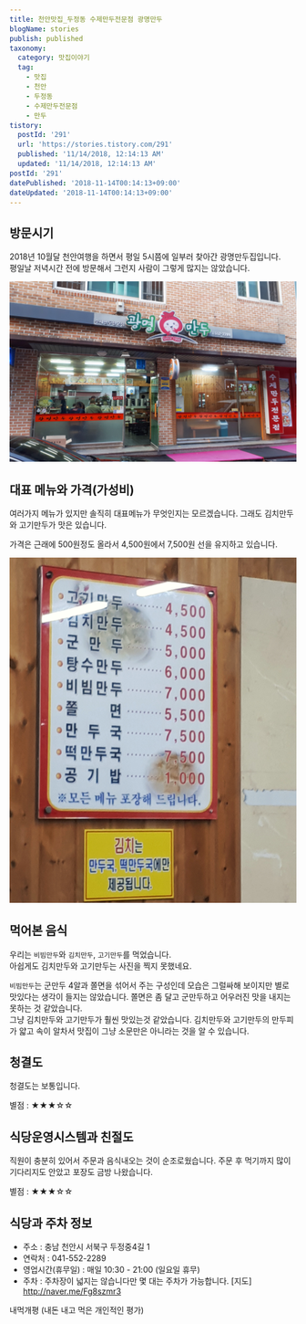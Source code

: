 ```yaml
---
title: 천안맛집_두정동 수제만두전문점 광명만두
blogName: stories
publish: published
taxonomy:
  category: 맛집이야기
  tag:
    - 맛집
    - 천안
    - 두정동
    - 수제만두전문점
    - 만두
tistory:
  postId: '291'
  url: 'https://stories.tistory.com/291'
  published: '11/14/2018, 12:14:13 AM'
  updated: '11/14/2018, 12:14:13 AM'
postId: '291'
datePublished: '2018-11-14T00:14:13+09:00'
dateUpdated: '2018-11-14T00:14:13+09:00'
---
```


## 방문시기

2018년 10월달 천안여행을 하면서 평일 5시쯤에 일부러 찾아간 광명만두집입니다.  
평일날 저녁시간 전에 방문해서 그런지 사람이 그렇게 많지는 않았습니다.

![천안 두정동 수제만두 전문점 광명만두](images/2018-11-13-23-58-42.png)

## 대표 메뉴와 가격(가성비)

여러가지 메뉴가 있지만 솔직히 대표메뉴가 무엇인지는 모르겠습니다. 그래도 김치만두와 고기만두가 맛은 있습니다.

가격은 근래에 500원정도 올라서 4,500원에서 7,500원 선을 유지하고 있습니다.

![차림표](images/2018-11-13-23-59-48.png)

## 먹어본 음식

우리는 `비빔만두`와 `김치만두`, `고기만두`를 먹었습니다.  
아쉽게도 김치만두와 고기만두는 사진을 찍지 못했네요.

`비빔만두`는 군만두 4알과 쫄면을 섞어서 주는 구성인데 모습은 그럴싸해 보이지만 별로 맛있다는 생각이 들지는 않았습니다. 쫄면은 좀 달고 군만두하고 어우러진 맛을 내지는 못하는 것 같았습니다.  
그냥 김치만두와 고기만두가 훨씬 맛있는것 같았습니다. 김치만두와 고기만두의 만두피가 얇고 속이 알차서 맛집이 그냥 소문만은 아니라는 것을 알 수 있습니다.

## 청결도

청결도는 보통입니다.

별점 : ★★★☆☆

## 식당운영시스템과 친절도

직원이 충분히 있어서 주문과 음식내오는 것이 순조로웠습니다. 주문 후 먹기까지 많이 기다리지도 안았고 포장도 금방 나왔습니다.

별점 : ★★★☆☆

## 식당과 주차 정보

- 주소 : 충남 천안시 서북구 두정중4길 1
- 연락처 : 041-552-2289
- 영업시간(휴무일) : 매일 10:30 - 21:00 (일요일 휴무)
- 주차 : 주차장이 넓지는 않습니다만 몇 대는 주차가 가능합니다.
  [지도] http://naver.me/Fg8szmr3

<div class='alert alert-primary text-center'>내먹개평 (내돈 내고 먹은 개인적인 평가) </div>
